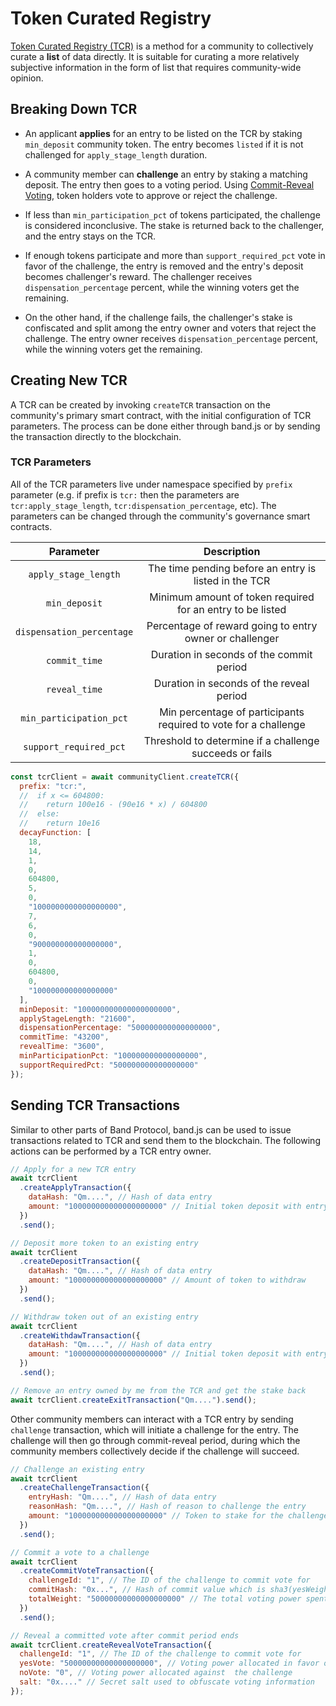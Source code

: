 # Token Curated Registry

[Token Curated Registry (TCR)](https://medium.com/@ilovebagels/token-curated-registries-1-0-61a232f8dac7) is a method for a community to collectively curate a **list** of data directly. It is suitable for curating a more relatively subjective information in the form of list that requires community-wide opinion.

## Breaking Down TCR

- An applicant **applies** for an entry to be listed on the TCR by staking `min_deposit` community token. The entry becomes `listed` if it is not challenged for `apply_stage_length` duration.

- A community member can **challenge** an entry by staking a matching deposit. The entry then goes to a voting period. Using [Commit-Reveal Voting](https://medium.com/gitcoin/commit-reveal-scheme-on-ethereum-25d1d1a25428), token holders vote to approve or reject the challenge.

- If less than `min_participation_pct` of tokens participated, the challenge is considered inconclusive. The stake is returned back to the challenger, and the entry stays on the TCR.

- If enough tokens participate and more than `support_required_pct` vote in favor of the challenge, the entry is removed and the entry's deposit becomes challenger's reward. The challenger receives `dispensation_percentage` percent, while the winning voters get the remaining.

- On the other hand, if the challenge fails, the challenger's stake is confiscated and split among the entry owner and voters that reject the challenge. The entry owner receives `dispensation_percentage` percent, while the winning voters get the remaining.

## Creating New TCR

A TCR can be created by invoking `createTCR` transaction on the community's primary smart contract, with the initial configuration of TCR parameters. The process can be done either through band.js or by sending the transaction directly to the blockchain.

### TCR Parameters

All of the TCR parameters live under namespace specified by `prefix` parameter (e.g. if prefix is `tcr:` then the parameters are `tcr:apply_stage_length`, `tcr:dispensation_percentage`, etc). The parameters can be changed through the community's governance smart contracts.

|         Parameter         |                           Description                           |
| :-----------------------: | :-------------------------------------------------------------: |
|   `apply_stage_length`    |      The time pending before an entry is listed in the TCR      |
|       `min_deposit`       |   Minimum amount of token required for an entry to be listed    |
| `dispensation_percentage` |     Percentage of reward going to entry owner or challenger     |
|       `commit_time`       |            Duration in seconds of the commit period             |
|       `reveal_time`       |            Duration in seconds of the reveal period             |
|  `min_participation_pct`  | Min percentage of participants required to vote for a challenge |
|  `support_required_pct`   |     Threshold to determine if a challenge succeeds or fails     |

```javascript
const tcrClient = await communityClient.createTCR({
  prefix: "tcr:",
  //  if x <= 604800:
  //    return 100e16 - (90e16 * x) / 604800
  //  else:
  //    return 10e16
  decayFunction: [
    18,
    14,
    1,
    0,
    604800,
    5,
    0,
    "1000000000000000000",
    7,
    6,
    0,
    "900000000000000000",
    1,
    0,
    604800,
    0,
    "100000000000000000"
  ],
  minDeposit: "100000000000000000000",
  applyStageLength: "21600",
  dispensationPercentage: "500000000000000000",
  commitTime: "43200",
  revealTime: "3600",
  minParticipationPct: "100000000000000000",
  supportRequiredPct: "500000000000000000"
});
```

## Sending TCR Transactions

Similar to other parts of Band Protocol, band.js can be used to issue transactions related to TCR and send them to the blockchain. The following actions can be performed by a TCR entry owner.

```javascript
// Apply for a new TCR entry
await tcrClient
  .createApplyTransaction({
    dataHash: "Qm....", // Hash of data entry
    amount: "100000000000000000000" // Initial token deposit with entry
  })
  .send();

// Deposit more token to an existing entry
await tcrClient
  .createDepositTransaction({
    dataHash: "Qm....", // Hash of data entry
    amount: "100000000000000000000" // Amount of token to withdraw
  })
  .send();

// Withdraw token out of an existing entry
await tcrClient
  .createWithdawTransaction({
    dataHash: "Qm....", // Hash of data entry
    amount: "100000000000000000000" // Initial token deposit with entry
  })
  .send();

// Remove an entry owned by me from the TCR and get the stake back
await tcrClient.createExitTransaction("Qm....").send();
```

Other community members can interact with a TCR entry by sending `challenge` transaction, which will initiate a challenge for the entry. The challenge will then go through commit-reveal period, during which the community members collectively decide if the challenge will succeed.

```javascript
// Challenge an existing entry
await tcrClient
  .createChallengeTransaction({
    entryHash: "Qm....", // Hash of data entry
    reasonHash: "Qm....", // Hash of reason to challenge the entry
    amount: "100000000000000000000" // Token to stake for the challenge
  })
  .send();

// Commit a vote to a challenge
await tcrClient
  .createCommitVoteTransaction({
    challengeId: "1", // The ID of the challenge to commit vote for
    commitHash: "0x...", // Hash of commit value which is sha3(yesWeight,noWeight,nonce)
    totalWeight: "50000000000000000000" // The total voting power spent on voting
  })
  .send();

// Reveal a committed vote after commit period ends
await tcrClient.createRevealVoteTransaction({
  challengeId: "1", // The ID of the challenge to commit vote for
  yesVote: "50000000000000000000", // Voting power allocated in favor of the challenge
  noVote: "0", // Voting power allocated against  the challenge
  salt: "0x...." // Secret salt used to obfuscate voting information
});
```
